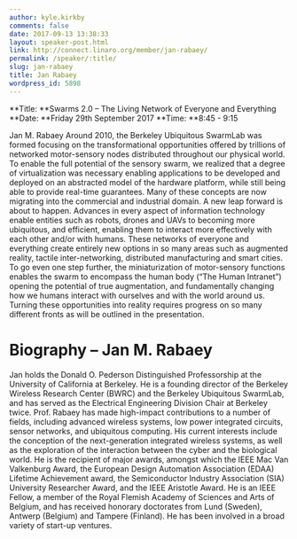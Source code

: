 ```yaml
---
author: kyle.kirkby
comments: false
date: 2017-09-13 13:38:33
layout: speaker-post.html
link: http://connect.linaro.org/member/jan-rabaey/
permalink: /speaker/:title/
slug: jan-rabaey
title: Jan Rabaey
wordpress_id: 5898
---
```


**Title: **Swarms 2.0 – The Living Network of Everyone and Everything
**Date: **Friday 29th September 2017
**Time: **8:45 - 9:15

Jan M. Rabaey
Around 2010, the Berkeley Ubiquitous SwarmLab was formed focusing on the transformational
opportunities offered by trillions of networked motor-sensory nodes distributed throughout our
physical world. To enable the full potential of the sensory swarm, we realized that a degree of
virtualization was necessary enabling applications to be developed and deployed on an
abstracted model of the hardware platform, while still being able to provide real-time
guarantees. Many of these concepts are now migrating into the commercial and industrial
domain.
A new leap forward is about to happen. Advances in every aspect of information technology
enable entities such as robots, drones and UAVs to becoming more ubiquitous, and efficient,
enabling them to interact more effectively with each other and/or with humans. These networks
of everyone and everything create entirely new options in so many areas such as augmented
reality, tactile inter-networking, distributed manufacturing and smart cities. To go even one step
further, the miniaturization of motor-sensory functions enables the swarm to encompass the
human body (“The Human Intranet”) opening the potential of true augmentation, and
fundamentally changing how we humans interact with ourselves and with the world around us.
Turning these opportunities into reality requires progress on so many different fronts as will be
outlined in the presentation.


# Biography – Jan M. Rabaey


Jan holds the Donald O. Pederson Distinguished Professorship at the University of California at
Berkeley. He is a founding director of the Berkeley Wireless Research Center (BWRC) and the
Berkeley Ubiquitous SwarmLab, and has served as the Electrical Engineering Division Chair at
Berkeley twice.
Prof. Rabaey has made high-impact contributions to a number of fields, including advanced
wireless systems, low power integrated circuits, sensor networks, and ubiquitous computing. His
current interests include the conception of the next-generation integrated wireless systems, as well
as the exploration of the interaction between the cyber and the biological world.
He is the recipient of major awards, amongst which the IEEE Mac Van Valkenburg Award, the
European Design Automation Association (EDAA) Lifetime Achievement award, the
Semiconductor Industry Association (SIA) University Researcher Award, and the IEEE Aristotle
Award. He is an IEEE Fellow, a member of the Royal Flemish Academy of Sciences and Arts of
Belgium, and has received honorary doctorates from Lund (Sweden), Antwerp (Belgium) and
Tampere (Finland). He has been involved in a broad variety of start-up ventures.